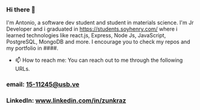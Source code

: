 ### Hi there 👋
I'm Antonio, a software dev student  and student in materials science. 
I'm Jr Developer and i graduated in https://students.soyhenry.com/ where i learned technologies like  react.js, Express, Node Js, JavaScript, PostgreSQL, MongoDB and  more. 
I encourage you to check my repos and my portfolio in ####. 


- 📫 How to reach me: 
You can reach out to me through the following URLs.

### email: 15-11245@usb.ve

### LinkedIn: www.linkedin.com/in/zunkraz


